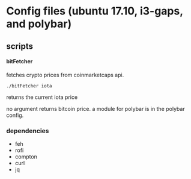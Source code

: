 # Config files (ubuntu 17.10, i3-gaps, and polybar)


## scripts
#### bitFetcher
fetches crypto prices from coinmarketcaps api.  
```
./bitFetcher iota
```
returns the current iota price

no argument returns bitcoin price. a module for polybar is in the polybar config.


### dependencies
- feh 
- rofi
- compton
- curl
- jq
